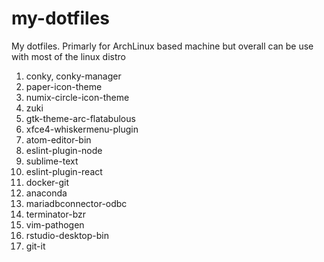 # my-dotfiles
My dotfiles. Primarly for ArchLinux based machine but overall can be use with most of the linux distro


1.  conky, conky-manager
2.  paper-icon-theme
3.  numix-circle-icon-theme
4.  zuki
5.  gtk-theme-arc-flatabulous
6.  xfce4-whiskermenu-plugin
7.  atom-editor-bin
8.  eslint-plugin-node
9.  sublime-text
10. eslint-plugin-react
11. docker-git
12. anaconda
13. mariadbconnector-odbc
14. terminator-bzr
15. vim-pathogen
16. rstudio-desktop-bin
17. git-it
